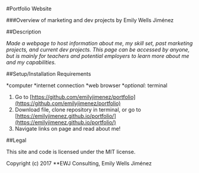 #Portfolio Website

###Overview of marketing and dev projects by Emily Wells Jiménez

##Description

_Made a webpage to host information about me, my skill set, past marketing projects, and current dev projects. This page can be accessed by anyone, but is mainly for teachers and potential employers to learn more about me and my capabilities._

##Setup/Installation Requirements

*computer
*internet connection
*web browser
*_optional:_ terminal

1. Go to [https://github.com/emilyjimenez/portfolio](https://github.com/emilyjimenez/portfolio)
2. Download file, clone repository in terminal, or go to [https://emilyjimenez.github.io/portfolio/](https://emilyjimenez.github.io/portfolio/)
3. Navigate links on page and read about me!

##Legal

This site and code is licensed under the MIT license.

Copyright (c) 2017 **EWJ Consulting, Emily Wells Jiménez
